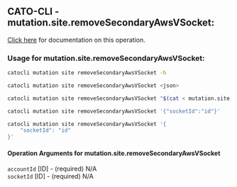 
## CATO-CLI - mutation.site.removeSecondaryAwsVSocket:
[Click here](https://api.catonetworks.com/documentation/#mutation-mutation.site.removeSecondaryAwsVSocket) for documentation on this operation.

### Usage for mutation.site.removeSecondaryAwsVSocket:

```bash
catocli mutation site removeSecondaryAwsVSocket -h

catocli mutation site removeSecondaryAwsVSocket <json>

catocli mutation site removeSecondaryAwsVSocket "$(cat < mutation.site.removeSecondaryAwsVSocket.json)"

catocli mutation site removeSecondaryAwsVSocket '{"socketId":"id"}'

catocli mutation site removeSecondaryAwsVSocket '{
    "socketId": "id"
}'
```

#### Operation Arguments for mutation.site.removeSecondaryAwsVSocket ####

`accountId` [ID] - (required) N/A    
`socketId` [ID] - (required) N/A    

